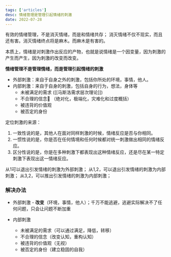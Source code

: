 ```yaml
---
tags: ['articles']
desc: 情绪管理是管理引起情绪的刺激
date: 2022-07-28
---
```


有效的情绪管理，不是消灭情绪，而是和情绪共存；
消灭情绪不仅不现实，而且还有害。消灭情绪终点将是麻木。而麻木是有害的。


本质上，情绪是对刺激作出反应的产物，也就是说情绪是一个因变量，因为刺激的产生而产生，因为刺激的改变而改变。


**情绪管理不是管理情绪，而是管理引起情绪的刺激**

* 外部刺激：来自于自身之外的刺激，包括你所处的环境，事情，他人。
* 内部刺激：来自于自身的刺激，包括自身的行为，想法，身体等
	* 未被满足的需求 ([[马斯洛需求层次理论]])
	* 不合理的信念🔴 （绝对化，极端化，灾难化和过度概括）
	* 被违背的价值观
	* 被否定的身份

定位刺激的来源：
1. 一致性说的是，其他人在面对同样刺激的时候，情绪反应是否与你相同。
2. 一惯性说的是，你是否在任何情境和任何时候都对统一刺激做出相同的情绪反应。
3. 区分性说的是，你是在多种刺激下都表现出这种情绪反应，还是尽在某一特定刺激下表现出这一情绪反应。


从1可以退出引发情绪的刺激为外部刺激；
从1,2，可以退出引发情绪的刺激为内部刺激；
从3,2，可以推出引发情绪的刺激为内部刺激；




### 解决办法

* 外部刺激 - **改变**（环境，事情，他人）；千万不能逃避，逃避实际解决不了任何问题，只会让问题不断加重

* 内部刺激
	* 未被满足的需求（可以通过满足，降低，转移）
	* 不合理的信念（改变认知，重构认知）
	* 被违背的价值观（无视）
	* 被否定的身份（建立稳固的自我）






































